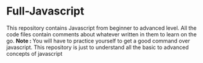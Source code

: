 # Full-Javascript
This repository contains Javascript from beginner to advanced level. All the code files contain comments about whatever written in them to learn on the go.
<strong>
  Note :
</strong>
  You will have to practice yourself to get a good command over javascript. This repository is just to understand all the basic to advanced concepts of   javascript 
